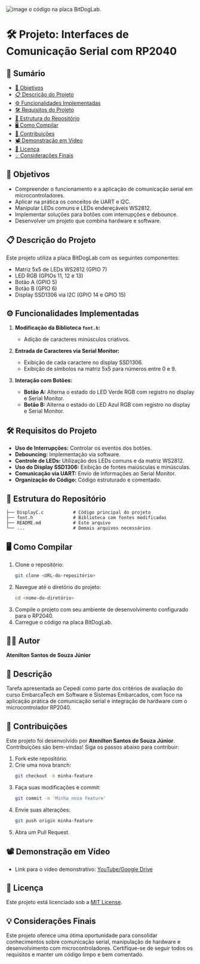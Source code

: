 ![image](https://github.com/user-attachments/assets/f2a5c9b8-6208-4723-8f46-1d74be421827)
 o código na placa BitDogLab.

# 🛠️ Projeto: Interfaces de Comunicação Serial com RP2040

## 📑 Sumário
- [🎯 Objetivos](#-objetivos)
- [📋 Descrição do Projeto](#-descrição-do-projeto)
- [⚙️ Funcionalidades Implementadas](#%EF%B8%8F-funcionalidades-implementadas)
- [🛠️ Requisitos do Projeto](#%EF%B8%8F-requisitos-do-projeto)
- [📂 Estrutura do Repositório](#-estrutura-do-reposit%C3%A1rio)
- [🖥️ Como Compilar](#%EF%B8%8F-como-compilar)
- [🤝 Contribuições](#-contribui%C3%A7%C3%B5es)
- [📽️ Demonstração em Vídeo](#%EF%B8%8F-demonstra%C3%A7%C3%A3o-em-v%C3%ADdeo)
- [📜 Licença](#-licen%C3%A7a)
- [💡 Considerações Finais](#-considera%C3%A7%C3%B5es-finais)

## 🎯 Objetivos
- Compreender o funcionamento e a aplicação de comunicação serial em microcontroladores.
- Aplicar na prática os conceitos de UART e I2C.
- Manipular LEDs comuns e LEDs endereçáveis WS2812.
- Implementar soluções para botões com interrupções e debounce.
- Desenvolver um projeto que combina hardware e software.

## 📋 Descrição do Projeto
Este projeto utiliza a placa BitDogLab com os seguintes componentes:
- Matriz 5x5 de LEDs WS2812 (GPIO 7)
- LED RGB (GPIOs 11, 12 e 13)
- Botão A (GPIO 5)
- Botão B (GPIO 6)
- Display SSD1306 via I2C (GPIO 14 e GPIO 15)

## ⚙️ Funcionalidades Implementadas
1. **Modificação da Biblioteca `font.h`:**
   - Adição de caracteres minúsculos criativos.

2. **Entrada de Caracteres via Serial Monitor:**
   - Exibição de cada caractere no display SSD1306.
   - Exibição de símbolos na matriz 5x5 para números entre 0 e 9.

3. **Interação com Botões:**
   - **Botão A:** Alterna o estado do LED Verde RGB com registro no display e Serial Monitor.
   - **Botão B:** Alterna o estado do LED Azul RGB com registro no display e Serial Monitor.

## 🛠️ Requisitos do Projeto
- **Uso de Interrupções:** Controlar os eventos dos botões.
- **Debouncing:** Implementação via software.
- **Controle de LEDs:** Utilização dos LEDs comuns e da matriz WS2812.
- **Uso do Display SSD1306:** Exibição de fontes maiúsculas e minúsculas.
- **Comunicação via UART:** Envio de informações ao Serial Monitor.
- **Organização do Código:** Código estruturado e comentado.

## 📂 Estrutura do Repositório
```
├── DisplayC.c           # Código principal do projeto
├── font.h               # Biblioteca com fontes modificadas
├── README.md            # Este arquivo
└── ...                  # Demais arquivos necessários
```

## 🖥️ Como Compilar
1. Clone o repositório:
   ```bash
   git clone <URL-do-repositório>
   ```
2. Navegue até o diretório do projeto:
   ```bash
   cd <nome-do-diretório>
   ```
3. Compile o projeto com seu ambiente de desenvolvimento configurado para o RP2040.
4. Carregue o código na placa BitDogLab.

## 🧑‍💻 Autor
**Atenilton Santos de Souza Júnior**

## 📝 Descrição
Tarefa apresentada ao Cepedi como parte dos critérios de avaliação do curso EmbarcaTech em Software e Sistemas Embarcados, com foco na aplicação prática de comunicação serial e integração de hardware com o microcontrolador RP2040.

## 🤝 Contribuições
Este projeto foi desenvolvido por **Atenilton Santos de Souza Júnior**.
Contribuições são bem-vindas! Siga os passos abaixo para contribuir:
1. Fork este repositório.
2. Crie uma nova branch:
   ```bash
   git checkout -b minha-feature
   ```
3. Faça suas modificações e commit:
   ```bash
   git commit -m 'Minha nova feature'
   ```
4. Envie suas alterações:
   ```bash
   git push origin minha-feature
   ```
5. Abra um Pull Request.

## 📽️ Demonstração em Vídeo
- Link para o vídeo demonstrativo: [YouTube/Google Drive](#)

## 📜 Licença
Este projeto está licenciado sob a [MIT License](LICENSE).

## 💡 Considerações Finais
Este projeto oferece uma ótima oportunidade para consolidar conhecimentos sobre comunicação serial, manipulação de hardware e desenvolvimento com microcontroladores. Certifique-se de seguir todos os requisitos e manter um código limpo e bem comentado.
